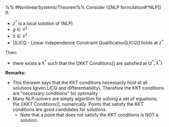 %% #NonlinearSystems/Theorem%%
Consider ![[NLP formulation#^NLP]]
If:
- $z^*$ is a local solution of (NLP)
- $g\in \mathcal{C}^{1}$
- $h\in \mathcal{C}^{1}$
- [[LICQ - Linear Independence Constraint Qualification|LICQ]] holds at $z^*$

Then:
- there exists a $\lambda^{*}$ such that the [[KKT Conditions]] are satisfied at $(z^{*},\lambda^{*})$



**Remarks:**
- This theorem says that the KKT conditions necessarily hold at all solutions (given LICQ and differentiability). Therefore the KKT conditions are "necessary conditions" for optimality
- Many NLP-solvers are simply algorithm for solving a set of equations; the [[KKT Conditions]], numerically. Points that satisfy the KKT conditions are good candidates for solutions.
	- Note that a point that does not satisfy the KKT conditions is NOT a solution.


